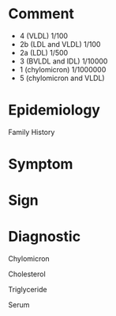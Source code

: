 # Comment

- 4 (VLDL) 1/100
- 2b (LDL and VLDL) 1/100
- 2a (LDL) 1/500
- 3 (BVLDL and IDL) 1/10000
- 1 (chylomicron) 1/1000000
- 5 (chylomicron and VLDL)

# Epidemiology

Family History

# Symptom

# Sign

# Diagnostic

Chylomicron

Cholesterol

Triglyceride

Serum
